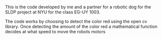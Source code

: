 This is the code developed by me and a partner for a robotic dog for the SLDP project at NYU for the class EG-UY 1003. 

The code works by choosing to detect the color red using the open cv library. Once detecting the amount of the color red a mathematical function decides at what speed to move the robots motors
